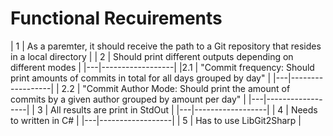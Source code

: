# Functional Recuirements
| 1 | As a paremter, it should receive the path to a Git repository that resides in a local directory |
| 2 | Should print different outputs depending on different modes |
|---|------------------|
|2.1 | "Commit frequency: Should print amounts of commits in total for all days grouped by day" |
|---|------------------|
| 2.2 | "Commit Author Mode: Should print the amount of commits by a given author grouped by amount per day" |
|---|------------------|
| 3 | All results are print in StdOut |
|---|------------------|
| 4 | Needs to written in C# |
|---|------------------|
| 5 | Has to use LibGit2Sharp |
